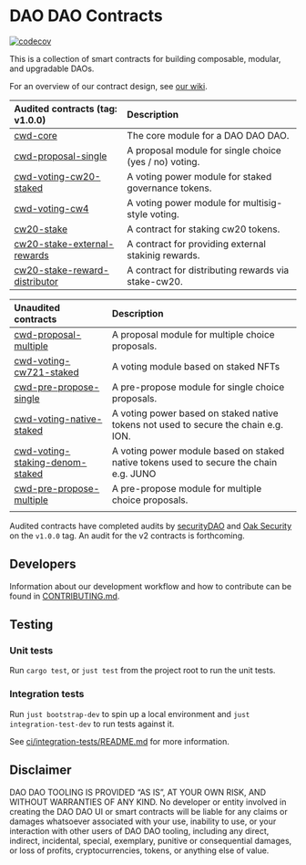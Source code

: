 # DAO DAO Contracts

[![codecov](https://codecov.io/gh/DA0-DA0/dao-contracts/branch/main/graph/badge.svg?token=SCKOIPYZPV)](https://codecov.io/gh/DA0-DA0/dao-contracts)

This is a collection of smart contracts for building composable,
modular, and upgradable DAOs.

For an overview of our contract design, see [our
wiki](https://github.com/DA0-DA0/dao-contracts/wiki/DAO-DAO-Contracts-Design).

| Audited contracts (tag: v1.0.0)                                                | Description                                            |
|:-------------------------------------------------------------------------------|:-------------------------------------------------------|
| [cwd-core](contracts/cwd-core)                                                 | The core module for a DAO DAO DAO.                     |
| [cwd-proposal-single](contracts/proposal/cwd-proposal-single)                  | A proposal module for single choice (yes / no) voting. |
| [cwd-voting-cw20-staked](contracts/voting/cwd-voting-cw20-staked)              | A voting power module for staked governance tokens.    |
| [cwd-voting-cw4](contracts/voting/cwd-voting-cw4)                              | A voting power module for multisig-style voting.       |
| [cw20-stake](contracts/staking/cw20-stake)                                     | A contract for staking cw20 tokens.                    |
| [cw20-stake-external-rewards](contracts/staking/cw20-stake-external-rewards)   | A contract for providing external stakinig rewards.    |
| [cw20-stake-reward-distributor](contracts/staking/cw20-stake-external-rewards) | A contract for distributing rewards via stake-cw20.    |

| Unaudited contracts                                                                   | Description                                                                            |
|:--------------------------------------------------------------------------------------|:---------------------------------------------------------------------------------------|
| [cwd-proposal-multiple](contracts/proposal/cwd-proposal-multiple)                     | A proposal module for multiple choice proposals.                                       |
| [cwd-voting-cw721-staked](contracts/voting/cwd-voting-cw721-staked)                   | A voting module based on staked NFTs                                                   |
| [cwd-pre-propose-single](contracts/pre-propose/cwd-pre-propose-single)                | A pre-propose module for single choice proposals.                                      |
| [cwd-voting-native-staked](contracts/proposal/cwd-voting-native-staked)               | A voting power based on staked native tokens not used to secure the chain e.g. ION.    |
| [cwd-voting-staking-denom-staked](contracts/proposal/cwd-voting-staking-denom-staked) | A voting power module based on staked native tokens used to secure the chain e.g. JUNO |
| [cwd-pre-propose-multiple](contracts/pre-propose/cwd-pre-propose-multiple)            | A pre-propose module for multiple choice proposals.                                    |
|                                                                                       |                                                                                        |

Audited contracts have completed audits by
[securityDAO](https://github.com/securityDAO/audits/blob/7bb8e4910baaea89fddfc025591658f44adbc27c/cosmwasm/dao-contracts/v0.3%20DAO%20DAO%20audit.pdf)
and [Oak
Security](https://github.com/oak-security/audit-reports/blob/2377ba8cfcfd505283c789d706311b06771d6db4/DAO%20DAO/2022-06-22%20Audit%20Report%20-%20DAO%20DAO%20v1.0.pdf)
on the `v1.0.0` tag. An audit for the v2 contracts is forthcoming.

## Developers

Information about our development workflow and how to contribute can
be found in [CONTRIBUTING.md](./CONTRIBUTING.md).

## Testing

### Unit tests

Run `cargo test`, or `just test` from the project root to run the unit
tests.

### Integration tests

Run `just bootstrap-dev` to spin up a local environment and `just
integration-test-dev` to run tests against it.

See [ci/integration-tests/README.md](ci/integration_tests/README.md)
for more information.

## Disclaimer

DAO DAO TOOLING IS PROVIDED “AS IS”, AT YOUR OWN RISK, AND WITHOUT
WARRANTIES OF ANY KIND. No developer or entity involved in creating
the DAO DAO UI or smart contracts will be liable for any claims or
damages whatsoever associated with your use, inability to use, or your
interaction with other users of DAO DAO tooling, including any direct,
indirect, incidental, special, exemplary, punitive or consequential
damages, or loss of profits, cryptocurrencies, tokens, or anything
else of value.
